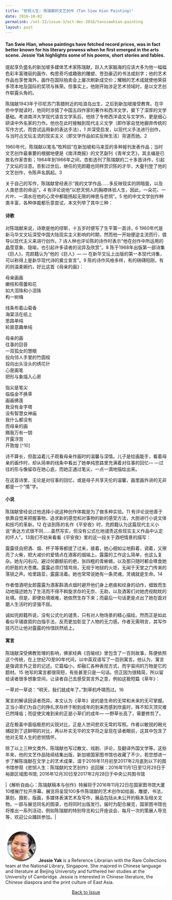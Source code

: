 ```yaml
---
title: "悲悯人生: 陈瑞献的文艺创作 (Tan Siew Hian Painting)"
date: 2016-10-02
permalink: /vol-12/issue-3/oct-dec-2016/tansiewhian-painting
layout: post
---
```

#### Tan Swie Hian, whose paintings have fetched record prices, was in fact better known for his literary prowess when he first emerged in the arts scene. **Jessie Yak** highlights some of his poems, short stories and fables.

提起享负盛名的新加坡多媒体艺术家陈瑞献，跃入大家脑海的应该大多为他一幅幅色彩丰富瑰丽的画作、构思奇巧或趣致的雕塑、苍劲豪迈的书法或刻字；他的艺术作品也享誉海外，画作在国际拍卖会上屡次刷新成交价；耀眼的艺术成就使他荣获多项本地及国际的奖项与殊荣。但事实上，他刚开始涉足艺术领域时，是以文艺创作崭露头角的。

陈瑞献1943年于印尼苏门答腊附近的哈浪岛出生，之后到新加坡接受教育。在华侨中学就读时，他同时涉猎了中国五四作家的著作和西洋文学，奠下了深厚的文学基础。考进南洋大学现代语言文学系后，他除了专修西洋语文与文学外，更是细心研读中外名家的力作。他也在此时接触到现代主义文学（即作家自觉地摒弃传统的写作方式，而尝试运用新的表达手法），1 并深受启发，以现代义手法进行创作，与当时占文坛主流的现实主义（即文学作品如实反映生活）背道而驰。2

1960年代，陈瑞献以笔名“牧羚奴”在新加坡和马来亚的多种报刊发表作品；当时文艺创作最重要的根据地便是《南洋商报》的文艺副刊《青年文艺》，其主编是已故名作家杏影；1964年到1966年之间，杏影选刊了陈瑞献的二十多首诗作，引起了文坛的注意。杏影过世后，继任的完颜籍也同样赏识陈的才华，大量刊登了他的文艺创作，令陈声名鹊起。3

关于自己的写作，陈瑞献曾经表示“我的文学作品……多反映现实的阴暗面，以及人类悲苦的命运”。4 有评论说他“以悲天悯人的胸襟体验人生，因此，一朵花、一片叶、一滴水在他的心灵中都能扬起无限的神思与悲悯”。5   他的中文文学创作种类丰富，各种体裁都乐意尝试，本文列举了其中三种：

#### **诗歌**

对陈瑞献来说，诗歌是他的缪斯，十五岁时便写了生平第一首诗，6 1960年代是新马华文文坛深受中国大陆现实主义影响的时期，然而他一开始便逆主流而行，倡导以现代主义来进行创作。7 诗人林也评论陈的诗作时表示“他在创作中所运用的晶莹意象、隐喻，也引起许多读者的诧异及欣赏”。8 陈于1968年出版第一部诗集《巨人》，完颜籍认为“他的《巨人》— — 在新华文坛上出版的第一本现代诗集，可以称得上是新华现代诗的奠立宣言”。9 陈的诗作风格多样，有的磅礴阳刚，有的则温柔婉约，好比这首《母亲的画》：

母亲画画<br>
嫩枝和蓓蕾和花<br>
如大泪珠和小泪珠<br>
构一树梅<br>

线条布着山菊香<br>
海棠活在纸上<br>
思路单纯<br>
轮廓意趣单纯<br>

母亲的画<br>
往事的回音<br>
一双孤女的慧眼<br>
投向邻人手里的竹圆规<br>
投向出头没头的绣花针<br>
心是画笔<br>
把形与象描入心房<br>

指尖是笔尖<br>
临临金不换草<br>
画画佛莲<br>
我没有金字塔<br>
没有智慧女神庙<br>
我什么都没有<br>
而母亲的画<br>
赐我万有一钥<br>
开露浮宫<br>
开敦煌 [^10]

诗不算长，但盈溢着儿子观看母亲作画时的温馨与深情。儿子是绘画能手，看着母亲的画作时，却从简单的线条中看出了她单纯思路里充满着对往事的回忆— —过往的形与像留存在她心底，而她正通过笔尖，一点一滴地描绘出来。

在这首诗里，无论是对往事的回忆，或是母子共享天伦的温馨，画里画外讲的无非都是一个“情”字。

#### **小说**

陈瑞献曾经说过他选择小说这种创作体裁是为了做多种实验。11 有评论说他善于依靠自觉来把握事物，追求新的感觉和对事物的新的感受方法，大胆进行小说文体和技巧的革新。12 在谈到陈的名作《平安夜》时，完颜籍认为这篇现代主义小说“表达方式很不同……虽然写实，但没有公式化地谴责这些现实主义作品中认定的坏人”。13我们不妨来看看《平安夜》里的这一段关于酒吧情景的描写：

露露径自把酒、烟、杯子等等都提了过来，接着，她心细如尘地斟着，调着，又擦亮了火柴，把大减价的爱情点在酒客的烟端上。露露的工作这么简单，也这么复杂。她左闪右闪，避过何霸额前的疤，张四粗的青蜥蜴，以及那只随时都会啄食她的肝脏的大苍鹰。露露必须打情骂俏，无视于地狱的火炬，无闻于天堂之门传来的落锁之声。哈里路亚，露露活着。她也常常说她有一条灵魂，灵魂就是生命。14

作者借酒吧女郎露露为酒客斟酒点烟时避开他们身上疤痕和纹身的动作，细致而生动地描述她为了生活而不得不斡旋求存的无奈、无助，以及酒客们对她虎视眈眈的处境。但是，即便处境艰难，她依然生存下来；而最后一句话更是点出了她在面对磨人生活时的坚强不屈。

诚如完颜籍所说，没有公式化的谴责，只有对人物场景的精心描绘。然而正是如此看似平铺直叙的白描手法，反而更加彰显了人物的无力感。作者无需明言，其写作技巧已让他对露露的怜惜跃然纸上。

#### **寓言**

陈瑞献深受佛教哲理的影响，佛家经典《百喻经》里包含了一百则故事，陈便依照这个传统，在上世纪70至90年代间，以中英双语写了一百则寓言。他认为，寓言是强调言外之音的记述。它篇幅小，却融汇各种表现方式，而宇宙间的万物是它的题材。15 他写的寓言都很简短，有些甚至只是一句话。但正因为很精简，所以留给读者很多想象空间，让读者自己去感受其言外之意，例如这极短篇《草年》：

一草对一草说：“明天，我们就成年了。”割草机呼啸而过。16

寓言的解读因读者而异。本文认为《草年》说的是生命的无常和未来的无可掌握。正当小草们为自己的挣扎求存终于盼到成年的到来而感到欣喜时，殊不知灭顶灾难已然降临；而促使灾难到来的正是小草们的成年— —野草长高了，需要修剪了。

这在极喜中面临极悲的尖锐对比，正是人世间悲欢无常的写照。作者以敏锐的眼光捕捉到了这鲜明的对比，再以朴实无华的文字将之呈现在读者眼前，这其中包含了他对无常人生的悲悯情怀。

除了以上三种文类外，陈瑞献也写过散文、戏剧、评论，及翻译外国文学等。这些年来，他的文艺作品陆续结集出版，新加坡国家图书馆也收藏了不少。若您想进一步了解陈瑞献在文学上的艺术成果，请于2016年11月初至2017年2月底到以下的图书馆参观《悲悯人生：陈瑞献的文艺创作》巡回展：2016年11月1日至12月29日于裕廊区域图书馆; 2016年12月30日至2017年2月28日于中央公共图书馆

|《解析自由心：陈瑞献稿本与创作》特展将于2016年11月22日在国家图书馆大厦10楼展厅拉开序幕。展览将呈现100多件陈瑞献的艺术创作如绘画，雕塑，书法，篆刻，摄影，版画，多媒体表演艺术及写作，展品包括从未公开的稿本及相关文物。一部与展览同名的图录，也将同时出版发行。届时为配合展览，国家图书馆也将推出一系列活动，例如陈瑞献的特别导览和公开座谈会、每月一次的策展人导览等，欢迎公众踊跃参加。|

<div style="background-color: white;">
<br>
<img style="width: 100px; height: 100px;" src="/images/Vol-12-issue-4/party-time-with-raffles/jessie-yak01.png">
	<b>Jessie Yak </b> is a Reference Librarian with the Rare Collections team at the National Library, Singapore. She majored in Chinese language and literature at Beijing University and furthered her studies at the University of Cambridge. Jessie is interested in Chinese literature, the Chinese diaspora and the print culture of East Asia.
</div>

<a href="https://nlb-ba-staging.netlify.app/vol-12/issue-3/oct-dec-2016/"><center>Back to Issue</center></a>